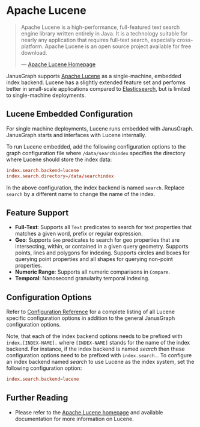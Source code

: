Apache Lucene
=============

> Apache Lucene is a high-performance, full-featured text search engine
> library written entirely in Java. It is a technology suitable for
> nearly any application that requires full-text search, especially
> cross-platform. Apache Lucene is an open source project available for
> free download.
>
> —  [Apache Lucene Homepage](http://lucene.apache.org/)

JanusGraph supports [Apache Lucene](http://lucene.apache.org/) as a
single-machine, embedded index backend. Lucene has a slightly extended
feature set and performs better in small-scale applications compared to
[Elasticsearch](elasticsearch.md), but is limited to single-machine
deployments.

Lucene Embedded Configuration
-----------------------------

For single machine deployments, Lucene runs embedded with JanusGraph.
JanusGraph starts and interfaces with Lucene internally.

To run Lucene embedded, add the following configuration options to the
graph configuration file where `/data/searchindex` specifies the
directory where Lucene should store the index data:
```conf
index.search.backend=lucene
index.search.directory=/data/searchindex
```

In the above configuration, the index backend is named `search`. Replace
`search` by a different name to change the name of the index.

Feature Support
---------------

-   **Full-Text**: Supports all `Text` predicates to search for text
    properties that matches a given word, prefix or regular expression.
-   **Geo**: Supports `Geo` predicates to search for geo properties that
    are intersecting, within, or contained in a given query geometry.
    Supports points, lines and polygons for indexing. Supports circles
    and boxes for querying point properties and all shapes for querying
    non-point properties.
-   **Numeric Range**: Supports all numeric comparisons in `Compare`.
-   **Temporal**: Nanosecond granularity temporal indexing.

Configuration Options
---------------------

Refer to [Configuration Reference](../basics/configuration-reference.md) for a complete listing of all Lucene
specific configuration options in addition to the general JanusGraph
configuration options.

Note, that each of the index backend options needs to be prefixed with
`index.[INDEX-NAME].` where `[INDEX-NAME]` stands for the name of the
index backend. For instance, if the index backend is named *search* then
these configuration options need to be prefixed with `index.search.`. To
configure an index backend named *search* to use Lucene as the index
system, set the following configuration option:
```conf
index.search.backend=lucene
```

Further Reading
---------------

-   Please refer to the [Apache Lucene
    homepage](http://lucene.apache.org/) and available documentation for
    more information on Lucene.
